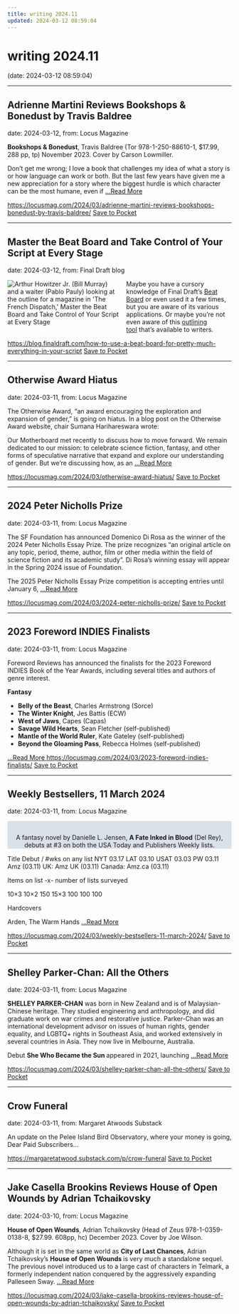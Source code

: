 ```yaml
---
title: writing 2024.11
updated: 2024-03-12 08:59:04
---
```


# writing 2024.11

(date: 2024-03-12 08:59:04)

---

## Adrienne Martini Reviews Bookshops & Bonedust by Travis Baldree

date: 2024-03-12, from: Locus Magazine

<p><strong>Bookshops &#38; Bonedust</strong>, Travis Baldree (Tor 978-1-250-88610-1, $17.99, 288 pp, tp) November 2023. Cover by Carson Lowmiller.</p>
<p>Don’t get me wrong; I love a book that chal­lenges my idea of what a story is or how language can work or both. But the last few years have given me a new appreciation for a story where the biggest hurdle is which character can be the most humane, even if  <a href="https://locusmag.com/2024/03/adrienne-martini-reviews-bookshops-bonedust-by-travis-baldree/" class="read-more">...Read More </a></p>

<span class="feed-item-link">
<a href="https://locusmag.com/2024/03/adrienne-martini-reviews-bookshops-bonedust-by-travis-baldree/">https://locusmag.com/2024/03/adrienne-martini-reviews-bookshops-bonedust-by-travis-baldree/</a> <a href="https://getpocket.com/save" class="pocket-btn" data-lang="en" data-save-url="https://locusmag.com/2024/03/adrienne-martini-reviews-bookshops-bonedust-by-travis-baldree/">Save to Pocket</a>
</span>

---

## Master the Beat Board and Take Control of Your Script at Every Stage

date: 2024-03-12, from: Final Draft blog

<div class="hs-featured-image-wrapper"> 
 <a href="https://blog.finaldraft.com/how-to-use-a-beat-board-for-pretty-much-everything-in-your-script" title="" class="hs-featured-image-link"> <img src="https://blog.finaldraft.com/hubfs/The%20French%20Dispatch.jpeg" alt="Arthur Howitzer Jr. (Bill Murray) and a waiter (Pablo Pauly) looking at the outline for a magazine in 'The French Dispatch,' Master the Beat Board and Take Control of Your Script at Every Stage" class="hs-featured-image" style="width:auto !important; max-width:50%; float:left; margin:0 15px 15px 0;"> </a> 
</div> 
<p><span>Maybe you have a cursory knowledge of Final Draft’s&nbsp;</span><a href="https://blog.finaldraft.com/what-is-a-beat-board-anyway"><span>Beat Board</span></a><span>&nbsp;or even used it a few times, but you are aware of its various applications. Or maybe you’re not even aware of this&nbsp;</span><a href="https://blog.finaldraft.com/the-screenwriters-toolbox-part-iii-the-beat-board"><span>outlining tool</span></a><span>&nbsp;that’s available to writers.</span></p>

<span class="feed-item-link">
<a href="https://blog.finaldraft.com/how-to-use-a-beat-board-for-pretty-much-everything-in-your-script">https://blog.finaldraft.com/how-to-use-a-beat-board-for-pretty-much-everything-in-your-script</a> <a href="https://getpocket.com/save" class="pocket-btn" data-lang="en" data-save-url="https://blog.finaldraft.com/how-to-use-a-beat-board-for-pretty-much-everything-in-your-script">Save to Pocket</a>
</span>

---

## Otherwise Award Hiatus

date: 2024-03-11, from: Locus Magazine

<p>The Otherwise Award, &#8220;an award encouraging the exploration and expansion of gender,&#8221; is going on hiatus. In a blog post on the Otherwise Award website, chair Sumana Harihareswara wrote:</p>
<p>Our Motherboard met recently to discuss how to move forward. We remain dedicated to our mission:  to celebrate science fiction, fantasy, and other forms of speculative narrative that expand and explore our understanding of gender. But we’re discussing how, as an  <a href="https://locusmag.com/2024/03/otherwise-award-hiatus/" class="read-more">...Read More </a></p>

<span class="feed-item-link">
<a href="https://locusmag.com/2024/03/otherwise-award-hiatus/">https://locusmag.com/2024/03/otherwise-award-hiatus/</a> <a href="https://getpocket.com/save" class="pocket-btn" data-lang="en" data-save-url="https://locusmag.com/2024/03/otherwise-award-hiatus/">Save to Pocket</a>
</span>

---

## 2024 Peter Nicholls Prize

date: 2024-03-11, from: Locus Magazine

<p>The SF Foundation has announced Domenico Di Rosa as the winner of the 2024 Peter Nicholls Essay Prize. The prize recognizes &#8220;an original article on any topic, period, theme, author, film or other media within the field of science fiction and its academic study&#8221;. Di Rosa&#8217;s winning essay will appear in the Spring 2024 issue of Foundation.</p>
<p>The 2025 Peter Nicholls Essay Prize competition is accepting entries until January 6,  <a href="https://locusmag.com/2024/03/2024-peter-nicholls-prize/" class="read-more">...Read More </a></p>

<span class="feed-item-link">
<a href="https://locusmag.com/2024/03/2024-peter-nicholls-prize/">https://locusmag.com/2024/03/2024-peter-nicholls-prize/</a> <a href="https://getpocket.com/save" class="pocket-btn" data-lang="en" data-save-url="https://locusmag.com/2024/03/2024-peter-nicholls-prize/">Save to Pocket</a>
</span>

---

## 2023 Foreword INDIES Finalists

date: 2024-03-11, from: Locus Magazine

<p>Foreword Reviews has announced the finalists for the 2023 Foreword INDIES Book of the Year Awards, including several titles and authors of genre interest.</p>
<p><strong>Fantasy
</strong></p>
<div class="mynomorebulletlist">
<ul>
<li><strong>Belly of the Beast</strong>, Charles Armstrong (Sorce)</li>
<li><strong>The Winter Knight</strong>, Jes Battis (ECW)</li>
<li><strong>West of Jaws</strong>, Capes (Capas)</li>
<li><strong>Savage Wild Hearts</strong>, Sean Fletcher (self-published)</li>
<li><strong>Mantle of the World Ruler</strong>, Kate Gateley (self-published)</li>
<li><strong>Beyond the Gloaming Pass</strong>, Rebecca Holmes (self-published)</li></ul></div> <a href="https://locusmag.com/2024/03/2023-foreword-indies-finalists/" class="read-more">...Read More </a>

<span class="feed-item-link">
<a href="https://locusmag.com/2024/03/2023-foreword-indies-finalists/">https://locusmag.com/2024/03/2023-foreword-indies-finalists/</a> <a href="https://getpocket.com/save" class="pocket-btn" data-lang="en" data-save-url="https://locusmag.com/2024/03/2023-foreword-indies-finalists/">Save to Pocket</a>
</span>

---

## Weekly Bestsellers, 11 March 2024

date: 2024-03-11, from: Locus Magazine

<div style="background-color: #dae1e8; padding: 14px 0px 0px 0px; text-align: center;">
<p>A fantasy novel by Danielle L. Jensen, <b>A Fate Inked in Blood</b> (Del Rey), debuts at #3 on both the USA Today and Publishers Weekly lists.</p>
</div>




<p></p>



Title
Debut / #wks on any list
NYT
03.17
LAT
03.10
USAT 
03.03
PW 
03.11
Amz 
(03.11)
UK:
Amz UK 
(03.11)
Canada:
Amz.ca 
(03.11)


Items on list -x- number of lists surveyed

10&#215;3
10&#215;2
150
15&#215;3
100
100
100


Hardcovers


Arden, The Warm Hands <a href="https://locusmag.com/2024/03/weekly-bestsellers-11-march-2024/" class="read-more">...Read More </a>

<span class="feed-item-link">
<a href="https://locusmag.com/2024/03/weekly-bestsellers-11-march-2024/">https://locusmag.com/2024/03/weekly-bestsellers-11-march-2024/</a> <a href="https://getpocket.com/save" class="pocket-btn" data-lang="en" data-save-url="https://locusmag.com/2024/03/weekly-bestsellers-11-march-2024/">Save to Pocket</a>
</span>

---

## Shelley Parker-Chan: All the Others

date: 2024-03-11, from: Locus Magazine

<p></p>
<p><strong>SHELLEY PARKER-CHAN</strong> was born in New Zealand and is of Malaysian-Chinese heritage. They studied engineering and anthropology, and did graduate work on war crimes and restorative justice. Parker-Chan was an international development advisor on issues of human rights, gender equality, and LGBTQ+ rights in Southeast Asia, and worked extensively in several countries in Asia. They now live in Melbourne, Australia.</p>
<p>Debut <strong>She Who Became the Sun </strong>appeared in 2021, launching  <a href="https://locusmag.com/2024/03/shelley-parker-chan-all-the-others/" class="read-more">...Read More </a></p>

<span class="feed-item-link">
<a href="https://locusmag.com/2024/03/shelley-parker-chan-all-the-others/">https://locusmag.com/2024/03/shelley-parker-chan-all-the-others/</a> <a href="https://getpocket.com/save" class="pocket-btn" data-lang="en" data-save-url="https://locusmag.com/2024/03/shelley-parker-chan-all-the-others/">Save to Pocket</a>
</span>

---

## Crow Funeral

date: 2024-03-11, from: Margaret Atwoods Substack

An update on the Pelee Island Bird Observatory, where your money is going, Dear Paid Subscribers...

<span class="feed-item-link">
<a href="https://margaretatwood.substack.com/p/crow-funeral">https://margaretatwood.substack.com/p/crow-funeral</a> <a href="https://getpocket.com/save" class="pocket-btn" data-lang="en" data-save-url="https://margaretatwood.substack.com/p/crow-funeral">Save to Pocket</a>
</span>

---

## Jake Casella Brookins Reviews House of Open Wounds by Adrian Tchaikovsky

date: 2024-03-10, from: Locus Magazine

<p><strong>House of Open Wounds</strong>, Adrian Tchaikovsky (Head of Zeus 978-1-0359-0138-8, $27.99. 608pp, hc) December 2023. Cover by Joe Wilson.</p>
<p>Although it is set in the same world as <strong>City of Last Chances</strong>, Adrian Tchaikovsky’s <strong>House of Open Wounds </strong>is very much a standalone sequel. The previous novel introduced us to a large cast of characters in Telmark, a formerly independent nation conquered by the aggres­sively expanding Palleseen Sway.  <a href="https://locusmag.com/2024/03/jake-casella-brookins-reviews-house-of-open-wounds-by-adrian-tchaikovsky/" class="read-more">...Read More </a></p>

<span class="feed-item-link">
<a href="https://locusmag.com/2024/03/jake-casella-brookins-reviews-house-of-open-wounds-by-adrian-tchaikovsky/">https://locusmag.com/2024/03/jake-casella-brookins-reviews-house-of-open-wounds-by-adrian-tchaikovsky/</a> <a href="https://getpocket.com/save" class="pocket-btn" data-lang="en" data-save-url="https://locusmag.com/2024/03/jake-casella-brookins-reviews-house-of-open-wounds-by-adrian-tchaikovsky/">Save to Pocket</a>
</span>



<script type="text/javascript">!function(d,i){if(!d.getElementById(i)){var j=d.createElement("script");j.id=i;j.src="https://widgets.getpocket.com/v1/j/btn.js?v=1";var w=d.getElementById(i);d.body.appendChild(j);}}(document,"pocket-btn-js");</script>

